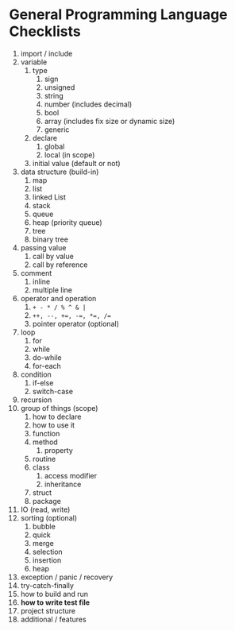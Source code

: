 # General Programming Language Checklists

1. import / include
2. variable
    1. type
        1. sign
        2. unsigned
        3. string
        4. number (includes decimal)
        5. bool
        6. array (includes fix size or dynamic size)
        7. generic
    2. declare
        1. global
        2. local (in scope)
    3. initial value (default or not)
3. data structure (build-in)
    1. map
    2. list
    3. linked List
    4. stack
    5. queue
    6. heap (priority queue)
    7. tree
    8. binary tree
4. passing value
    1. call by value
    2. call by reference
5. comment
    1. inline
    2. multiple line
6. operator and operation
    1. `+ - * / % ^ & |`
    2. `++, --, +=, -=, *=, /=`
    3. pointer operator (optional)
7. loop
    1. for
    2. while
    3. do-while
    4. for-each
8. condition
    1. if-else
    2. switch-case
9. recursion
10. group of things (scope)
    1. how to declare
    2. how to use it
    3. function
    4. method
        1. property
    5. routine
    6. class
        1. access modifier
        1. inheritance
    7. struct
    8. package
11. IO (read, write)
12. sorting (optional)
    1. bubble
    2. quick
    3. merge
    4. selection
    5. insertion
    6. heap
13. exception / panic / recovery
14. try-catch-finally
15. how to build and run
16. **how to write test file**
17. project structure
18. additional / features
